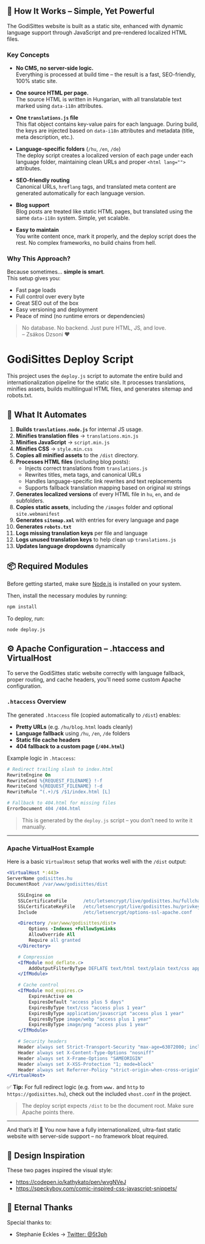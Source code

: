 ## 🧠 How It Works – Simple, Yet Powerful

The GodiSittes website is built as a static site, enhanced with dynamic language support through JavaScript and pre-rendered localized HTML files.

### Key Concepts

- **No CMS, no server-side logic.**  
  Everything is processed at build time – the result is a fast, SEO-friendly, 100% static site.

- **One source HTML per page.**  
  The source HTML is written in Hungarian, with all translatable text marked using `data-i18n` attributes.

- **One `translations.js` file**  
  This flat object contains key-value pairs for each language. During build, the keys are injected based on `data-i18n` attributes and metadata (title, meta description, etc.).

- **Language-specific folders** (`/hu`, `/en`, `/de`)  
  The deploy script creates a localized version of each page under each language folder, maintaining clean URLs and proper `<html lang="">` attributes.

- **SEO-friendly routing**  
  Canonical URLs, `hreflang` tags, and translated meta content are generated automatically for each language version.

- **Blog support**  
  Blog posts are treated like static HTML pages, but translated using the same `data-i18n` system. Simple, yet scalable.

- **Easy to maintain**  
  You write content once, mark it properly, and the deploy script does the rest. No complex frameworks, no build chains from hell.

### Why This Approach?

Because sometimes… **simple is smart**.  
This setup gives you:

- Fast page loads
- Full control over every byte
- Great SEO out of the box
- Easy versioning and deployment
- Peace of mind (no runtime errors or dependencies)

> No database. No backend. Just pure HTML, JS, and love.  
> – Zsákos Dzsoni ❤️


# GodiSittes Deploy Script

This project uses the `deploy.js` script to automate the entire build and internationalization pipeline for the static site. It processes translations, minifies assets, builds multilingual HTML files, and generates sitemap and robots.txt.

## 🚀 What It Automates

1. **Builds `translations.node.js`** for internal JS usage.
2. **Minifies translation files** → `translations.min.js`
3. **Minifies JavaScript** → `script.min.js`
4. **Minifies CSS** → `style.min.css`
5. **Copies all minified assets** to the `/dist` directory.
6. **Processes HTML files** (including blog posts):
    - Injects correct translations from `translations.js`
    - Rewrites titles, meta tags, and canonical URLs
    - Handles language-specific link rewrites and text replacements
    - Supports fallback translation mapping based on original `HU` strings
7. **Generates localized versions** of every HTML file in `hu`, `en`, and `de` subfolders.
8. **Copies static assets**, including the `/images` folder and optional `site.webmanifest`
9. **Generates `sitemap.xml`** with entries for every language and page
10. **Generates `robots.txt`**
11. **Logs missing translation keys** per file and language
12. **Logs unused translation keys** to help clean up `translations.js`
13. **Updates language dropdowns** dynamically

## 📦 Required Modules

Before getting started, make sure [Node.js](https://nodejs.org/) is installed on your system.

Then, install the necessary modules by running:

```bash
npm install
```

To deploy, run:

```bash
node deploy.js
```

## ⚙️ Apache Configuration – .htaccess and VirtualHost

To serve the GodiSittes static website correctly with language fallback, proper routing, and cache headers, you'll need some custom Apache configuration.

### `.htaccess` Overview

The generated `.htaccess` file (copied automatically to `/dist`) enables:

- **Pretty URLs** (e.g. `/hu/blog.html` loads cleanly)
- **Language fallback** using `/hu`, `/en`, `/de` folders
- **Static file cache headers**
- **404 fallback to a custom page (`/404.html`)**

Example logic in `.htaccess`:

```apache
# Redirect trailing slash to index.html
RewriteEngine On
RewriteCond %{REQUEST_FILENAME} !-f
RewriteCond %{REQUEST_FILENAME} !-d
RewriteRule ^(.+)/$ /$1/index.html [L]

# Fallback to 404.html for missing files
ErrorDocument 404 /404.html
```

> This is generated by the `deploy.js` script – you don’t need to write it manually.

---

### Apache VirtualHost Example

Here is a basic `VirtualHost` setup that works well with the `/dist` output:

```apache
<VirtualHost *:443>
ServerName godisittes.hu
DocumentRoot /var/www/godisittes/dist

    SSLEngine on
    SSLCertificateFile      /etc/letsencrypt/live/godisittes.hu/fullchain.pem
    SSLCertificateKeyFile   /etc/letsencrypt/live/godisittes.hu/privkey.pem
    Include                 /etc/letsencrypt/options-ssl-apache.conf

    <Directory /var/www/godisittes/dist>
        Options -Indexes +FollowSymLinks
        AllowOverride All
        Require all granted
    </Directory>

    # Compression
    <IfModule mod_deflate.c>
        AddOutputFilterByType DEFLATE text/html text/plain text/css application/javascript
    </IfModule>

    # Cache control
    <IfModule mod_expires.c>
        ExpiresActive on
        ExpiresDefault "access plus 5 days"
        ExpiresByType text/css "access plus 1 year"
        ExpiresByType application/javascript "access plus 1 year"
        ExpiresByType image/webp "access plus 1 year"
        ExpiresByType image/png "access plus 1 year"
    </IfModule>

    # Security headers
    Header always set Strict-Transport-Security "max-age=63072000; includeSubDomains; preload"
    Header always set X-Content-Type-Options "nosniff"
    Header always set X-Frame-Options "SAMEORIGIN"
    Header always set X-XSS-Protection "1; mode=block"
    Header always set Referrer-Policy "strict-origin-when-cross-origin"
</VirtualHost>
```

✅ **Tip:** For full redirect logic (e.g. from `www.` and `http` to `https://godisittes.hu`), check out the included `vhost.conf` in the project.

> The deploy script expects `/dist` to be the document root. Make sure Apache points there.

---

And that’s it! 🎉 You now have a fully internationalized, ultra-fast static website with server-side support – no framework bloat required.


## 🎨 Design Inspiration

These two pages inspired the visual style:

- https://codepen.io/kathykato/pen/wvgNVeJ
- https://speckyboy.com/comic-inspired-css-javascript-snippets/

## 🙏 Eternal Thanks

Special thanks to:

- Stephanie Eckles → [Twitter: @5t3ph](https://twitter.com/5t3ph)
